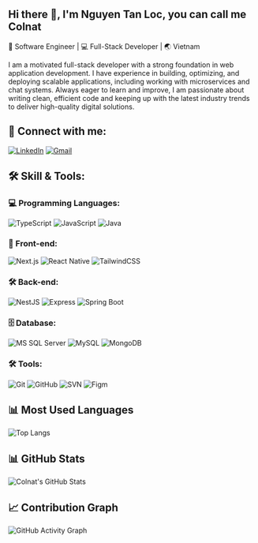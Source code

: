 ## Hi there 👋, I'm Nguyen Tan Loc, you can call me Colnat
🚀 Software Engineer | 💻 Full-Stack Developer | 🌏 Vietnam

I am a motivated full-stack developer with a strong foundation in web application development.
I have experience in building, optimizing, and deploying scalable applications, including working with microservices
and chat systems. Always eager to learn and improve, I am passionate about writing clean, efficient code and keeping
up with the latest industry trends to deliver high-quality digital solutions.

## 🤝 Connect with me:
[![LinkedIn](https://img.shields.io/badge/LinkedIn-0A66C2?style=for-the-badge&logo=linkedin&logoColor=white)](https://www.linkedin.com/in/tanlocnguyendev/) [![Gmail](https://img.shields.io/badge/Gmail-D14836?style=for-the-badge&logo=gmail&logoColor=white)](mailto:tanlocnguyendevl@gmail.com)

## 🛠️ Skill & Tools:
### 💻 Programming Languages:
![TypeScript](https://img.shields.io/badge/TypeScript-007ACC?style=for-the-badge&logo=typescript&logoColor=white)
![JavaScript](https://img.shields.io/badge/JavaScript-F7DF1E?style=for-the-badge&logo=javascript&logoColor=black)
![Java](https://img.shields.io/badge/Java-007396?style=for-the-badge&logo=java&logoColor=white)

### 🎨 Front-end:
![Next.js](https://img.shields.io/badge/Next.js-000000?style=for-the-badge&logo=next.js&logoColor=white)
![React Native](https://img.shields.io/badge/React_Native-61DAFB?style=for-the-badge&logo=react&logoColor=black)
![TailwindCSS](https://img.shields.io/badge/TailwindCSS-38B2AC?style=for-the-badge&logo=tailwind-css&logoColor=white)

### 🛠  Back-end:
![NestJS](https://img.shields.io/badge/NestJS-E0234E?style=for-the-badge&logo=nestjs&logoColor=white)
![Express](https://img.shields.io/badge/Express-000000?style=for-the-badge&logo=express&logoColor=white)
![Spring Boot](https://img.shields.io/badge/Spring_Boot-6DB33F?style=for-the-badge&logo=spring&logoColor=white)

### 🗄️ Database:
![MS SQL Server](https://img.shields.io/badge/Microsoft_SQL_Server-CC2927?style=for-the-badge&logo=microsoft-sql-server&logoColor=white)
![MySQL](https://img.shields.io/badge/MySQL-4479A1?style=for-the-badge&logo=mysql&logoColor=white)
![MongoDB](https://img.shields.io/badge/MongoDB-47A248?style=for-the-badge&logo=mongodb&logoColor=white)

### 🛠️ Tools:
![Git](https://img.shields.io/badge/Git-F05032?style=for-the-badge&logo=git&logoColor=white)
![GitHub](https://img.shields.io/badge/GitHub-181717?style=for-the-badge&logo=github&logoColor=white)
![SVN](https://img.shields.io/badge/SVN-809CC9?style=for-the-badge&logo=subversion&logoColor=white)
![Figm](https://img.shields.io/badge/Figma-F24E1E?style=for-the-badge&logo=figma&logoColor=white)

## 📊 Most Used Languages
![Top Langs](https://github-readme-stats.vercel.app/api/top-langs/?username=colnat412&layout=compact&theme=radical)

## 📊 GitHub Stats
![Colnat's GitHub Stats](https://github-readme-stats.vercel.app/api?username=colnat412&show_icons=true&theme=radical)

## 📈 Contribution Graph
![GitHub Activity Graph](https://github-readme-activity-graph.vercel.app/graph?username=colnat412&theme=radical)
